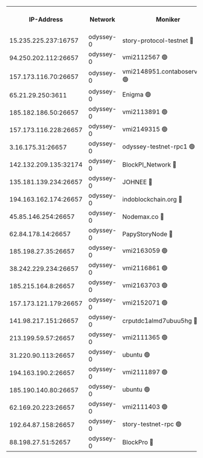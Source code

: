 


<table><tr><th>IP-Address</th><th>Network</th><th>Moniker</th><th>Latest Block Height</th><th>Earliest Block Height</th><th>Catching Up</th><th>Tx Index</th><th>Voting Power</th><th>Version</th><th>Scan Time</th></tr><tr><td>15.235.225.237:16757</td><td>odyssey-0</td><td>story-protocol-testnet 🔴</td><td>2878408</td><td>1</td><td>False</td><td>off</td><td>1913856007</td><td>0.38.12</td><td>2025-02-25T14:09:59.355031146UTC</td></tr><tr><td>94.250.202.112:26657</td><td>odyssey-0</td><td>vmi2112567 🟢</td><td>6068</td><td>1</td><td>False</td><td>off</td><td>0</td><td>0.38.12</td><td>2025-02-25T14:10:25.848569266UTC</td></tr><tr><td>157.173.116.70:26657</td><td>odyssey-0</td><td>vmi2148951.contaboserver.net 🟢</td><td>2878408</td><td>1</td><td>False</td><td>off</td><td>0</td><td>0.38.12</td><td>2025-02-25T14:10:30.278669943UTC</td></tr><tr><td>65.21.29.250:3611</td><td>odyssey-0</td><td>Enigma 🟢</td><td>2878408</td><td>1</td><td>False</td><td>on</td><td>0</td><td>0.38.12</td><td>2025-02-25T14:10:37.474044771UTC</td></tr><tr><td>185.182.186.50:26657</td><td>odyssey-0</td><td>vmi2113891 🟢</td><td>6068</td><td>1</td><td>False</td><td>off</td><td>0</td><td>0.38.12</td><td>2025-02-25T14:10:37.862282273UTC</td></tr><tr><td>157.173.116.228:26657</td><td>odyssey-0</td><td>vmi2149315 🟢</td><td>957304</td><td>1</td><td>False</td><td>off</td><td>0</td><td>0.38.12</td><td>2025-02-25T14:10:52.922818839UTC</td></tr><tr><td>3.16.175.31:26657</td><td>odyssey-0</td><td>odyssey-testnet-rpc1 🟢</td><td>2878408</td><td>1</td><td>False</td><td>off</td><td>0</td><td>0.38.12</td><td>2025-02-25T14:11:00.513129440UTC</td></tr><tr><td>142.132.209.135:32174</td><td>odyssey-0</td><td>BlockPI_Network 🔴</td><td>2878408</td><td>109001</td><td>False</td><td>off</td><td>2106444013</td><td>0.38.12</td><td>2025-02-25T14:10:00.737297561UTC</td></tr><tr><td>135.181.139.234:26657</td><td>odyssey-0</td><td>JOHNEE 🔴</td><td>2878408</td><td>351001</td><td>False</td><td>on</td><td>1251329000</td><td>0.38.12</td><td>2025-02-25T14:10:43.614915392UTC</td></tr><tr><td>194.163.162.174:26657</td><td>odyssey-0</td><td>indoblockchain.org 🔴</td><td>2878408</td><td>1023001</td><td>False</td><td>off</td><td>1225793583</td><td>0.38.12</td><td>2025-02-25T14:09:54.860828573UTC</td></tr><tr><td>45.85.146.254:26657</td><td>odyssey-0</td><td>Nodemax.co 🔴</td><td>2878408</td><td>1023001</td><td>False</td><td>off</td><td>1958977800</td><td>0.38.12</td><td>2025-02-25T14:09:59.701474671UTC</td></tr><tr><td>62.84.178.14:26657</td><td>odyssey-0</td><td>PapyStoryNode 🔴</td><td>2878408</td><td>1023001</td><td>False</td><td>off</td><td>2104320008</td><td>0.38.12</td><td>2025-02-25T14:10:43.252713827UTC</td></tr><tr><td>185.198.27.35:26657</td><td>odyssey-0</td><td>vmi2163059 🟢</td><td>1559034</td><td>1140001</td><td>False</td><td>off</td><td>0</td><td>0.38.12</td><td>2025-02-25T14:10:03.269167191UTC</td></tr><tr><td>38.242.229.234:26657</td><td>odyssey-0</td><td>vmi2116861 🟢</td><td>1633941</td><td>1140001</td><td>False</td><td>off</td><td>0</td><td>0.38.12</td><td>2025-02-25T14:10:18.051028179UTC</td></tr><tr><td>185.215.164.8:26657</td><td>odyssey-0</td><td>vmi2163703 🟢</td><td>1620585</td><td>1140001</td><td>False</td><td>off</td><td>0</td><td>0.38.12</td><td>2025-02-25T14:10:37.042421077UTC</td></tr><tr><td>157.173.121.179:26657</td><td>odyssey-0</td><td>vmi2152071 🟢</td><td>1737236</td><td>1140001</td><td>False</td><td>off</td><td>0</td><td>0.38.12</td><td>2025-02-25T14:10:53.285340599UTC</td></tr><tr><td>141.98.217.151:26657</td><td>odyssey-0</td><td>crputdc1almd7ubuu5hg 🔴</td><td>2878408</td><td>1146001</td><td>False</td><td>off</td><td>4278417006</td><td>0.38.12</td><td>2025-02-25T14:10:20.488368038UTC</td></tr><tr><td>213.199.59.57:26657</td><td>odyssey-0</td><td>vmi2111365 🟢</td><td>2131482</td><td>1749001</td><td>False</td><td>off</td><td>0</td><td>0.38.12</td><td>2025-02-25T14:10:00.059943139UTC</td></tr><tr><td>31.220.90.113:26657</td><td>odyssey-0</td><td>ubuntu 🟢</td><td>1981592</td><td>1749001</td><td>False</td><td>off</td><td>0</td><td>0.38.12</td><td>2025-02-25T14:10:23.093905996UTC</td></tr><tr><td>194.163.190.2:26657</td><td>odyssey-0</td><td>vmi2111897 🟢</td><td>1984349</td><td>1749001</td><td>False</td><td>off</td><td>0</td><td>0.38.12</td><td>2025-02-25T14:10:44.543759612UTC</td></tr><tr><td>185.190.140.80:26657</td><td>odyssey-0</td><td>ubuntu 🟢</td><td>1978571</td><td>1749001</td><td>False</td><td>off</td><td>0</td><td>0.38.12</td><td>2025-02-25T14:10:47.179230493UTC</td></tr><tr><td>62.169.20.223:26657</td><td>odyssey-0</td><td>vmi2111403 🟢</td><td>2330499</td><td>1749001</td><td>False</td><td>off</td><td>0</td><td>0.38.12</td><td>2025-02-25T14:10:52.002404729UTC</td></tr><tr><td>192.64.87.158:26657</td><td>odyssey-0</td><td>story-testnet-rpc 🟢</td><td>2878408</td><td>2068001</td><td>False</td><td>off</td><td>0</td><td>0.38.12</td><td>2025-02-25T14:10:17.552179922UTC</td></tr><tr><td>88.198.27.51:52657</td><td>odyssey-0</td><td>BlockPro 🔴</td><td>2878408</td><td>2474001</td><td>False</td><td>off</td><td>1939456111</td><td>0.38.12</td><td>2025-02-25T14:10:00.387832113UTC</td></tr></table>